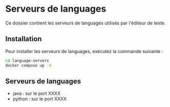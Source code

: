 # Serveurs de languages

Ce dossier contient les serveurs de languages utilisés par l'éditeur de texte.

## Installation

Pour installer les serveurs de languages, exécutez la commande suivante :

```bash
cd language-servers
docker compose up -d
```

## Serveurs de languages

- java : sur le port XXXX
- python : sur le port XXXX